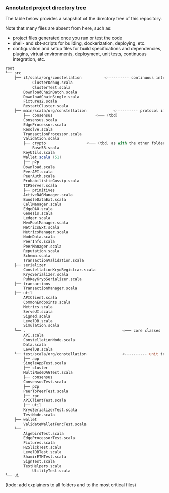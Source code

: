 ### Annotated project directory tree

The table below provides a snapshot of the directory tree of this repository.

Note that many files are absent from here, such as:

* project files generated once you run or test the code
* shell- and sbt-scripts for building, dockerization, deploying, etc.
* configuration and setup files for build specifications and dependencies, plugins, virtual environments, deployment, unit tests, continuous integration, etc.

```scala
root
└── src
    ├── it/scala/org/constellation			<---------- continuous integration
    		ClusterDebug.scala
    		ClusterTest.scala
		DownloadChainBatch.scala
		DownloadChainSingle.scala
		Fixtures2.scala
		RestartCluster.scala
    ├── main/scala/org/constellation			<---------- protocol implementation
        ├── consensus					<─── (tbd)
		Consensus.scala
		EdgeProcessor.scala
		Resolve.scala
		TransactionProcessor.scala
		Validation.scala
        ├── crypto					<─── (tbd, as with the other folders)
        	Base58.scala
		KeyUtils.scala
		Wallet.scala (51)
        ├── p2p
		Download.scala
		PeerAPI.scala
		PeerAuth.scala
		ProbabilisticGossip.scala
		TCPServer.scala
        ├── primitives
		ActiveDAGManager.scala
		BundleDataExt.scala
		CellManager.scala
		EdgeDAO.scala
		Genesis.scala
		Ledger.scala
		MemPoolManager.scala
		MetricsExt.scala
		MetricsManager.scala
		NodeData.scala
		PeerInfo.scala
		PeerManager.scala
		Reputation.scala
		Schema.scala
		TransactionValidation.scala
	├── serializer
		ConstellationKryoRegistrar.scala
		KryoSerializer.scala
		PubKeyKryoSerializer.scala
	├── transactions
		TransactionManager.scala
	├── util
		APIClient.scala
		CommonEndpoints.scala
		Metrics.scala
		ServeUI.scala
		Signed.scala
		LevelDB.scala
		Simulation.scala
	└── .     							     		<─── core classes
		API.scala
		ConstellationNode.scala
		Data.scala
		LevelDB.scala
    └── test/scala/org/constellation          		<---------- unit tests
        ├── app
		SingleAppTest.scala
       	├── cluster
		MultiNodeDAGTest.scala
        ├── consensus
		ConsensusTest.scala
        ├── p2p
		PeerToPeerTest.scala
        ├── rpc
		APIClientTest.scala
        ├── util
		KryoSerializerTest.scala
		TestNode.scala
	├── wallet
		ValidateWalletFuncTest.scala	
	└── .
		AlgebirdTest.scala
		EdgeProcessorTest.scala
		Fixtures.scala
		H2SlickTest.scala
		LevelDBTest.scala
		ShamirETHTest.scala
		SignTest.scala
		TestHelpers.scala
        	UtilityTest.scala
└── ui
```

(todo: add explainers to all folders and to the most critical files)
